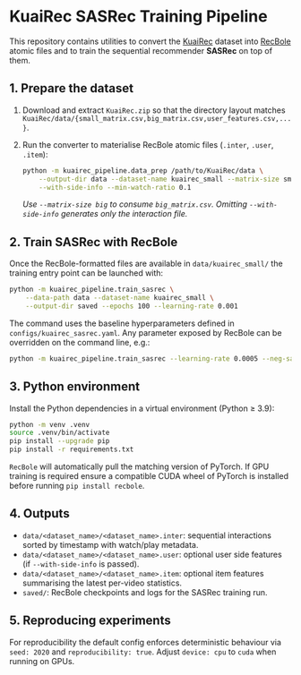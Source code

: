 # KuaiRec SASRec Training Pipeline

This repository contains utilities to convert the [KuaiRec](https://kuairec.com/) dataset into [RecBole](https://recbole.io/) atomic files and to train the sequential recommender **SASRec** on top of them.

## 1. Prepare the dataset

1. Download and extract `KuaiRec.zip` so that the directory layout matches
   `KuaiRec/data/{small_matrix.csv,big_matrix.csv,user_features.csv,...}`.
2. Run the converter to materialise RecBole atomic files (`.inter`, `.user`, `.item`):

   ```bash
   python -m kuairec_pipeline.data_prep /path/to/KuaiRec/data \
       --output-dir data --dataset-name kuairec_small --matrix-size small \
       --with-side-info --min-watch-ratio 0.1
   ```

   *Use `--matrix-size big` to consume `big_matrix.csv`. Omitting `--with-side-info`
   generates only the interaction file.*

## 2. Train SASRec with RecBole

Once the RecBole-formatted files are available in `data/kuairec_small/` the
training entry point can be launched with:

```bash
python -m kuairec_pipeline.train_sasrec \
    --data-path data --dataset-name kuairec_small \
    --output-dir saved --epochs 100 --learning-rate 0.001
```

The command uses the baseline hyperparameters defined in
`configs/kuairec_sasrec.yaml`. Any parameter exposed by RecBole can be overridden
on the command line, e.g.:

```bash
python -m kuairec_pipeline.train_sasrec --learning-rate 0.0005 --neg-samples 5
```

## 3. Python environment

Install the Python dependencies in a virtual environment (Python ≥ 3.9):

```bash
python -m venv .venv
source .venv/bin/activate
pip install --upgrade pip
pip install -r requirements.txt
```

`RecBole` will automatically pull the matching version of PyTorch. If GPU training
is required ensure a compatible CUDA wheel of PyTorch is installed before running
`pip install recbole`.

## 4. Outputs

- `data/<dataset_name>/<dataset_name>.inter`: sequential interactions sorted by
  timestamp with watch/play metadata.
- `data/<dataset_name>/<dataset_name>.user`: optional user side features (if
  `--with-side-info` is passed).
- `data/<dataset_name>/<dataset_name>.item`: optional item features summarising
  the latest per-video statistics.
- `saved/`: RecBole checkpoints and logs for the SASRec training run.

## 5. Reproducing experiments

For reproducibility the default config enforces deterministic behaviour via
`seed: 2020` and `reproducibility: true`. Adjust `device: cpu` to `cuda` when
running on GPUs.
